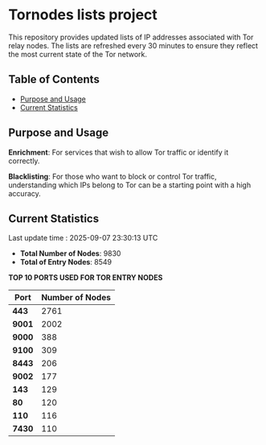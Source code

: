 # Tornodes lists project

This repository provides updated lists of IP addresses associated with Tor relay nodes. The lists are refreshed every 30 minutes to ensure they reflect the most current state of the Tor network.

## Table of Contents

- [Purpose and Usage](#purpose-and-usage)
- [Current Statistics](#current-statistics)


## Purpose and Usage

**Enrichment**: For services that wish to allow Tor traffic or identify it correctly.

**Blacklisting**: For those who want to block or control Tor traffic, understanding which IPs belong to Tor can be a starting point with a high accuracy.

## Current Statistics

Last update time : 2025-09-07 23:30:13 UTC

- **Total Number of Nodes**: 9830
- **Total of Entry Nodes**: 8549

**TOP 10 PORTS USED FOR TOR ENTRY NODES**

| **Port** | **Number of Nodes** |
|------|-----------------|
| **443**   | 2761  |
| **9001**   | 2002  |
| **9000**   | 388  |
| **9100**   | 309  |
| **8443**   | 206  |
| **9002**   | 177  |
| **143**   | 129  |
| **80**   | 120  |
| **110**   | 116  |
| **7430**   | 110  |

